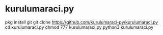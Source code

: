 # kurulumaraci.py
pkg install git 
git clone https://github.com/kurulumaraci-py/kurulumaraci.py 
cd kurulumaraci.py 
chmod 777 kurulumaraci.py 
python3 kurulumaraci.py
